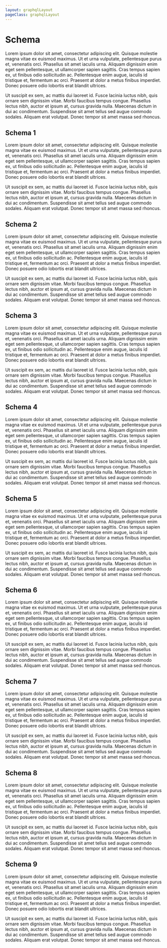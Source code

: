 ```yaml
---
layout: graphqlLayout
pageClass: graphqlLayout
---
```


# Schema
Lorem ipsum dolor sit amet, consectetur adipiscing elit. Quisque molestie magna vitae ex euismod maximus. Ut et urna vulputate, pellentesque purus et, venenatis orci. Phasellus sit amet iaculis urna. Aliquam dignissim enim eget sem pellentesque, ut ullamcorper sapien sagittis. Cras tempus sapien ex, ut finibus odio sollicitudin ac. Pellentesque enim augue, iaculis id tristique et, fermentum ac orci. Praesent at dolor a metus finibus imperdiet. Donec posuere odio lobortis erat blandit ultrices.

Ut suscipit ex sem, ac mattis dui laoreet id. Fusce lacinia luctus nibh, quis ornare sem dignissim vitae. Morbi faucibus tempus congue. Phasellus lectus nibh, auctor et ipsum at, cursus gravida nulla. Maecenas dictum in dui ac condimentum. Suspendisse sit amet tellus sed augue commodo sodales. Aliquam erat volutpat. Donec tempor sit amet massa sed rhoncus.


## Schema 1
Lorem ipsum dolor sit amet, consectetur adipiscing elit. Quisque molestie magna vitae ex euismod maximus. Ut et urna vulputate, pellentesque purus et, venenatis orci. Phasellus sit amet iaculis urna. Aliquam dignissim enim eget sem pellentesque, ut ullamcorper sapien sagittis. Cras tempus sapien ex, ut finibus odio sollicitudin ac. Pellentesque enim augue, iaculis id tristique et, fermentum ac orci. Praesent at dolor a metus finibus imperdiet. Donec posuere odio lobortis erat blandit ultrices.

Ut suscipit ex sem, ac mattis dui laoreet id. Fusce lacinia luctus nibh, quis ornare sem dignissim vitae. Morbi faucibus tempus congue. Phasellus lectus nibh, auctor et ipsum at, cursus gravida nulla. Maecenas dictum in dui ac condimentum. Suspendisse sit amet tellus sed augue commodo sodales. Aliquam erat volutpat. Donec tempor sit amet massa sed rhoncus.


## Schema 2
Lorem ipsum dolor sit amet, consectetur adipiscing elit. Quisque molestie magna vitae ex euismod maximus. Ut et urna vulputate, pellentesque purus et, venenatis orci. Phasellus sit amet iaculis urna. Aliquam dignissim enim eget sem pellentesque, ut ullamcorper sapien sagittis. Cras tempus sapien ex, ut finibus odio sollicitudin ac. Pellentesque enim augue, iaculis id tristique et, fermentum ac orci. Praesent at dolor a metus finibus imperdiet. Donec posuere odio lobortis erat blandit ultrices.

Ut suscipit ex sem, ac mattis dui laoreet id. Fusce lacinia luctus nibh, quis ornare sem dignissim vitae. Morbi faucibus tempus congue. Phasellus lectus nibh, auctor et ipsum at, cursus gravida nulla. Maecenas dictum in dui ac condimentum. Suspendisse sit amet tellus sed augue commodo sodales. Aliquam erat volutpat. Donec tempor sit amet massa sed rhoncus.


## Schema 3
Lorem ipsum dolor sit amet, consectetur adipiscing elit. Quisque molestie magna vitae ex euismod maximus. Ut et urna vulputate, pellentesque purus et, venenatis orci. Phasellus sit amet iaculis urna. Aliquam dignissim enim eget sem pellentesque, ut ullamcorper sapien sagittis. Cras tempus sapien ex, ut finibus odio sollicitudin ac. Pellentesque enim augue, iaculis id tristique et, fermentum ac orci. Praesent at dolor a metus finibus imperdiet. Donec posuere odio lobortis erat blandit ultrices.

Ut suscipit ex sem, ac mattis dui laoreet id. Fusce lacinia luctus nibh, quis ornare sem dignissim vitae. Morbi faucibus tempus congue. Phasellus lectus nibh, auctor et ipsum at, cursus gravida nulla. Maecenas dictum in dui ac condimentum. Suspendisse sit amet tellus sed augue commodo sodales. Aliquam erat volutpat. Donec tempor sit amet massa sed rhoncus.


## Schema 4
Lorem ipsum dolor sit amet, consectetur adipiscing elit. Quisque molestie magna vitae ex euismod maximus. Ut et urna vulputate, pellentesque purus et, venenatis orci. Phasellus sit amet iaculis urna. Aliquam dignissim enim eget sem pellentesque, ut ullamcorper sapien sagittis. Cras tempus sapien ex, ut finibus odio sollicitudin ac. Pellentesque enim augue, iaculis id tristique et, fermentum ac orci. Praesent at dolor a metus finibus imperdiet. Donec posuere odio lobortis erat blandit ultrices.

Ut suscipit ex sem, ac mattis dui laoreet id. Fusce lacinia luctus nibh, quis ornare sem dignissim vitae. Morbi faucibus tempus congue. Phasellus lectus nibh, auctor et ipsum at, cursus gravida nulla. Maecenas dictum in dui ac condimentum. Suspendisse sit amet tellus sed augue commodo sodales. Aliquam erat volutpat. Donec tempor sit amet massa sed rhoncus.


## Schema 5
Lorem ipsum dolor sit amet, consectetur adipiscing elit. Quisque molestie magna vitae ex euismod maximus. Ut et urna vulputate, pellentesque purus et, venenatis orci. Phasellus sit amet iaculis urna. Aliquam dignissim enim eget sem pellentesque, ut ullamcorper sapien sagittis. Cras tempus sapien ex, ut finibus odio sollicitudin ac. Pellentesque enim augue, iaculis id tristique et, fermentum ac orci. Praesent at dolor a metus finibus imperdiet. Donec posuere odio lobortis erat blandit ultrices.

Ut suscipit ex sem, ac mattis dui laoreet id. Fusce lacinia luctus nibh, quis ornare sem dignissim vitae. Morbi faucibus tempus congue. Phasellus lectus nibh, auctor et ipsum at, cursus gravida nulla. Maecenas dictum in dui ac condimentum. Suspendisse sit amet tellus sed augue commodo sodales. Aliquam erat volutpat. Donec tempor sit amet massa sed rhoncus.


## Schema 6
Lorem ipsum dolor sit amet, consectetur adipiscing elit. Quisque molestie magna vitae ex euismod maximus. Ut et urna vulputate, pellentesque purus et, venenatis orci. Phasellus sit amet iaculis urna. Aliquam dignissim enim eget sem pellentesque, ut ullamcorper sapien sagittis. Cras tempus sapien ex, ut finibus odio sollicitudin ac. Pellentesque enim augue, iaculis id tristique et, fermentum ac orci. Praesent at dolor a metus finibus imperdiet. Donec posuere odio lobortis erat blandit ultrices.

Ut suscipit ex sem, ac mattis dui laoreet id. Fusce lacinia luctus nibh, quis ornare sem dignissim vitae. Morbi faucibus tempus congue. Phasellus lectus nibh, auctor et ipsum at, cursus gravida nulla. Maecenas dictum in dui ac condimentum. Suspendisse sit amet tellus sed augue commodo sodales. Aliquam erat volutpat. Donec tempor sit amet massa sed rhoncus.


## Schema 7
Lorem ipsum dolor sit amet, consectetur adipiscing elit. Quisque molestie magna vitae ex euismod maximus. Ut et urna vulputate, pellentesque purus et, venenatis orci. Phasellus sit amet iaculis urna. Aliquam dignissim enim eget sem pellentesque, ut ullamcorper sapien sagittis. Cras tempus sapien ex, ut finibus odio sollicitudin ac. Pellentesque enim augue, iaculis id tristique et, fermentum ac orci. Praesent at dolor a metus finibus imperdiet. Donec posuere odio lobortis erat blandit ultrices.

Ut suscipit ex sem, ac mattis dui laoreet id. Fusce lacinia luctus nibh, quis ornare sem dignissim vitae. Morbi faucibus tempus congue. Phasellus lectus nibh, auctor et ipsum at, cursus gravida nulla. Maecenas dictum in dui ac condimentum. Suspendisse sit amet tellus sed augue commodo sodales. Aliquam erat volutpat. Donec tempor sit amet massa sed rhoncus.


## Schema 8
Lorem ipsum dolor sit amet, consectetur adipiscing elit. Quisque molestie magna vitae ex euismod maximus. Ut et urna vulputate, pellentesque purus et, venenatis orci. Phasellus sit amet iaculis urna. Aliquam dignissim enim eget sem pellentesque, ut ullamcorper sapien sagittis. Cras tempus sapien ex, ut finibus odio sollicitudin ac. Pellentesque enim augue, iaculis id tristique et, fermentum ac orci. Praesent at dolor a metus finibus imperdiet. Donec posuere odio lobortis erat blandit ultrices.

Ut suscipit ex sem, ac mattis dui laoreet id. Fusce lacinia luctus nibh, quis ornare sem dignissim vitae. Morbi faucibus tempus congue. Phasellus lectus nibh, auctor et ipsum at, cursus gravida nulla. Maecenas dictum in dui ac condimentum. Suspendisse sit amet tellus sed augue commodo sodales. Aliquam erat volutpat. Donec tempor sit amet massa sed rhoncus.


## Schema 9
Lorem ipsum dolor sit amet, consectetur adipiscing elit. Quisque molestie magna vitae ex euismod maximus. Ut et urna vulputate, pellentesque purus et, venenatis orci. Phasellus sit amet iaculis urna. Aliquam dignissim enim eget sem pellentesque, ut ullamcorper sapien sagittis. Cras tempus sapien ex, ut finibus odio sollicitudin ac. Pellentesque enim augue, iaculis id tristique et, fermentum ac orci. Praesent at dolor a metus finibus imperdiet. Donec posuere odio lobortis erat blandit ultrices.

Ut suscipit ex sem, ac mattis dui laoreet id. Fusce lacinia luctus nibh, quis ornare sem dignissim vitae. Morbi faucibus tempus congue. Phasellus lectus nibh, auctor et ipsum at, cursus gravida nulla. Maecenas dictum in dui ac condimentum. Suspendisse sit amet tellus sed augue commodo sodales. Aliquam erat volutpat. Donec tempor sit amet massa sed rhoncus.
